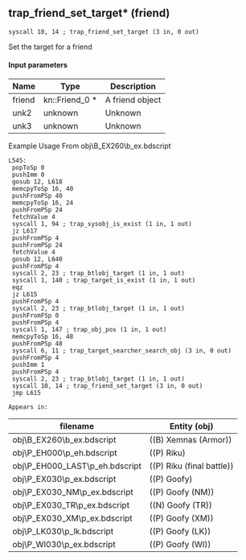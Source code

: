 ## trap_friend_set_target* (friend)

`syscall 10, 14 ; trap_friend_set_target (3 in, 0 out)`

Set the target for a friend

#### Input parameters
| Name | Type | Description
|------|------|------------
| friend   | kn::Friend_0 *   | A friend object
| unk2   | unknown   | Unknown
| unk3   | unknown   | Unknown


Example Usage From obj\B_EX260\b_ex.bdscript
```plaintext
L545:
 popToSp 0
 pushImm 0
 gosub 12, L618
 memcpyToSp 16, 40
 pushFromPSp 40
 memcpyToSp 16, 24
 pushFromPSp 24
 fetchValue 4
 syscall 1, 94 ; trap_sysobj_is_exist (1 in, 1 out)
 jz L617
 pushFromPSp 4
 pushFromPSp 24
 fetchValue 4
 gosub 12, L640
 pushFromPSp 4
 syscall 2, 23 ; trap_btlobj_target (1 in, 1 out)
 syscall 1, 140 ; trap_target_is_exist (1 in, 1 out)
 eqz 
 jz L615
 pushFromPSp 4
 syscall 2, 23 ; trap_btlobj_target (1 in, 1 out)
 pushFromFSp 0
 pushFromPSp 4
 syscall 1, 147 ; trap_obj_pos (1 in, 1 out)
 memcpyToSp 16, 48
 pushFromPSp 48
 syscall 6, 11 ; trap_target_searcher_search_obj (3 in, 0 out)
 pushFromPSp 4
 pushImm 1
 pushFromPSp 4
 syscall 2, 23 ; trap_btlobj_target (1 in, 1 out)
 syscall 10, 14 ; trap_friend_set_target (3 in, 0 out)
 jmp L615
```





	Appears in:
| filename | Entity (obj)
|----------|-------------
| obj\B_EX260\b_ex.bdscript       | ((B) Xemnas (Armor))          
| obj\P_EH000\p_eh.bdscript       | ((P) Riku)          
| obj\P_EH000_LAST\p_eh.bdscript       | ((P) Riku (final battle))          
| obj\P_EX030\p_ex.bdscript       | ((P) Goofy)          
| obj\P_EX030_NM\p_ex.bdscript       | ((P) Goofy (NM))          
| obj\P_EX030_TR\p_ex.bdscript       | ((N) Goofy (TR))          
| obj\P_EX030_XM\p_ex.bdscript       | ((P) Goofy (XM))          
| obj\P_LK030\p_lk.bdscript       | ((P) Goofy (LK))          
| obj\P_WI030\p_ex.bdscript       | ((P) Goofy (WI))          



